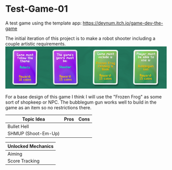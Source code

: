 # Test-Game-01
A test game using the template app: https://deynum.itch.io/game-dev-the-game

The initial iteration of this project is to make a robot shooter including a couple artistic requirements.
![image](images/Iteration1.PNG)

For a base design of this game I think I will use the "Frozen Frog" as some sort of shopkeep or NPC. The bubblegum gun works well to build in the game as an item so no restrictions there.

|Topic Idea|Pros|Cons|
|----------|----|----|
|Bullet Hell|
|SHMUP (Shoot-Em-Up)|

|Unlocked Mechanics|
|------------------|
|Aiming|
|Score Tracking|
